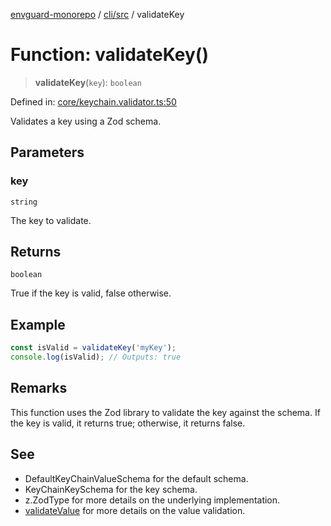 [envguard-monorepo](../../../index.md) / [cli/src](../index.md) / validateKey

# Function: validateKey()

> **validateKey**(`key`): `boolean`

Defined in: [core/keychain.validator.ts:50](https://github.com/amannirala13/envguard/blob/4950c98cca85182ffffac01eaa251b63d00a5e89/packages/cli/src/core/keychain.validator.ts#L50)

Validates a key using a Zod schema.

## Parameters

### key

`string`

The key to validate.

## Returns

`boolean`

True if the key is valid, false otherwise.

## Example

```ts
const isValid = validateKey('myKey');
console.log(isValid); // Outputs: true
```

## Remarks

This function uses the Zod library to validate the key against the schema.
If the key is valid, it returns true; otherwise, it returns false.

## See

- DefaultKeyChainValueSchema for the default schema.
- KeyChainKeySchema for the key schema.
- z.ZodType for more details on the underlying implementation.
- [validateValue](validateValue.md) for more details on the value validation.
